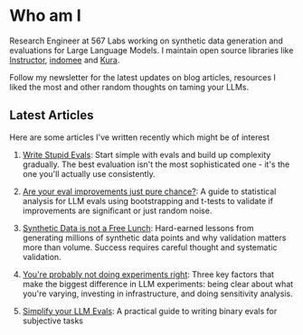 # Who am I

Research Engineer at 567 Labs working on synthetic data generation and evaluations for Large Language Models. I maintain open source libraries like [Instructor](https://github.com/instructor-ai/instructor), [indomee](https://github.com/ivanleomk/indomee) and [Kura](https://github.com/ivanleomk/kura).

Follow my newsletter for the latest updates on blog articles, resources I liked the most and other random thoughts on taming your LLMs.

## Latest Articles

Here are some articles I've written recently which might be of interest

1. [Write Stupid Evals](./blog/posts/write-stupid-evals.md): Start simple with evals and build up complexity gradually. The best evaluation isn't the most sophisticated one - it's the one you'll actually use consistently.

2. [Are your eval improvements just pure chance?](./blog/posts/report-error-bars.md): A guide to statistical analysis for LLM evals using bootstrapping and t-tests to validate if improvements are significant or just random noise.

3. [Synthetic Data is not a Free Lunch](./blog/posts/synthetic-data-is-not-a-free-lunch.md): Hard-earned lessons from generating millions of synthetic data points and why validation matters more than volume. Success requires careful thought and systematic validation.

4. [You're probably not doing experiments right](./blog/posts/running-better-experiments.md): Three key factors that make the biggest difference in LLM experiments: being clear about what you're varying, investing in infrastructure, and doing sensitivity analysis.

5. [Simplify your LLM Evals](./blog/posts/writing-extraction-evals.md): A practical guide to writing binary evals for subjective tasks

<script async data-uid="b184c2f91e" src="https://ivan-leo.kit.com/b184c2f91e/index.js"></script>
